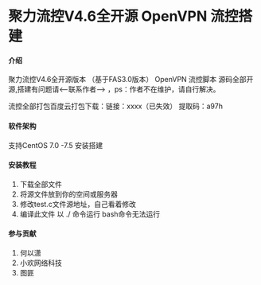 # 聚力流控V4.6全开源 OpenVPN 流控搭建

#### 介绍
聚力流控V4.6全开源版本 （基于FAS3.0版本） OpenVPN 流控脚本
源码全部开源,搭建有问题请<--联系作者--> ，ps：作者不在维护，请自行解决。

流控全部打包百度云打包下载：链接：xxxx（已失效）
提取码：a97h

#### 软件架构
支持CentOS 7.0 -7.5 安装搭建


#### 安装教程

1. 下载全部文件
2. 将源文件放到你的空间或服务器
3. 修改test.c文件源地址，自己看着修改
4. 编译此文件  以 ./ 命令运行  bash命令无法运行

#### 参与贡献

1. 何以潇
2. 小欢网络科技
3. 图匪
